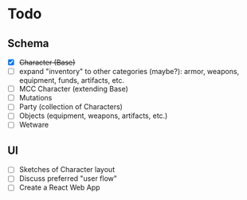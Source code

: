 # Todo

## Schema
- [X] ~~Character (Base)~~
- [ ] expand "inventory" to other categories (maybe?): armor, weapons, equipment, funds, artifacts, etc.
- [ ] MCC Character (extending Base)
- [ ] Mutations
- [ ] Party (collection of Characters)
- [ ] Objects (equipment, weapons, artifacts, etc.)
- [ ] Wetware

## UI
- [ ] Sketches of Character layout
- [ ] Discuss preferred "user flow"
- [ ] Create a React Web App
